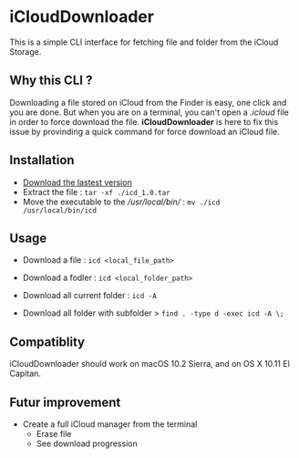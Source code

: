 # iCloudDownloader

This is a simple CLI interface for fetching file and folder from the iCloud Storage. 

## Why this CLI ?

Downloading a file stored on iCloud from the Finder is easy, one click and you are done. But when you are on a terminal, you can't open a *.icloud* file in order to force download the file. **iCloudDownloader** is here to fix this issue by provinding a quick command for force download an iCloud file.

## Installation

* [Download the lastest version](https://github.com/farnots/iCloudDownloader/releases)
* Extract the file : `tar -xf ./icd_1.0.tar`
* Move the executable to the */usr/local/bin/* : `mv ./icd /usr/local/bin/icd`

## Usage

* Download a file : `icd <local_file_path>`
* Download a fodler : `icd <local_folder_path>`
* Download all current folder : `icd -A`

* Download all folder with subfolder > `find . -type d -exec icd -A \;`


## Compatiblity

iCloudDownloader should work on macOS 10.2 Sierra, and on OS X 10.11 El Capitan.

## Futur improvement

* Create a full iCloud manager from the terminal
    * Erase file
    * See download progression

